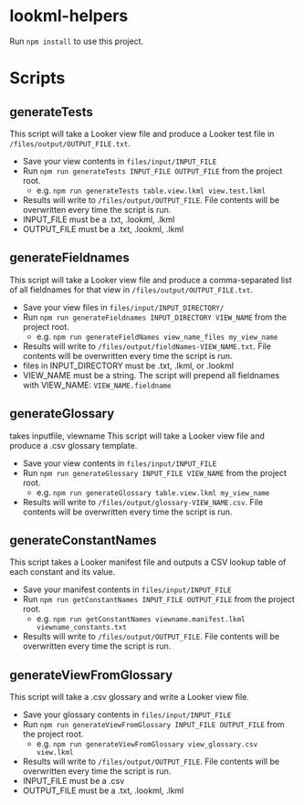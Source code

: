 # lookml-helpers

Run `npm install` to use this project.

# Scripts

## generateTests

This script will take a Looker view file and produce a Looker test file in `/files/output/OUTPUT_FILE.txt`.

- Save your view contents in `files/input/INPUT_FILE`
- Run `npm run generateTests INPUT_FILE OUTPUT_FILE` from the project root.
  - e.g. `npm run generateTests table.view.lkml view.test.lkml`
- Results will write to `/files/output/OUTPUT_FILE`. File contents will be overwritten every time the script is run.
- INPUT_FILE must be a .txt, .lookml, .lkml
- OUTPUT_FILE must be a .txt, .lookml, .lkml

## generateFieldnames

This script will take a Looker view file and produce a comma-separated list of all fieldnames for that view in `/files/output/OUTPUT_FILE.txt`.

- Save your view files in `files/input/INPUT_DIRECTORY/`
- Run `npm run generateFieldnames INPUT_DIRECTORY VIEW_NAME` from the project root.
  - e.g. `npm run generateFieldNames view_name_files my_view_name`
- Results will write to `/files/output/fieldNames-VIEW_NAME.txt`. File contents will be overwritten every time the script is run.
- files in INPUT_DIRECTORY must be .txt, .lkml, or .lookml
- VIEW_NAME must be a string. The script will prepend all fieldnames with VIEW_NAME: `VIEW_NAME.fieldname`

## generateGlossary

takes inputfile, viewname
This script will take a Looker view file and produce a .csv glossary template.

- Save your view contents in `files/input/INPUT_FILE`
- Run `npm run generateGlossary INPUT_FILE VIEW_NAME` from the project root.
  - e.g. `npm run generateGlossary table.view.lkml my_view_name`
- Results will write to `/files/output/glossary-VIEW_NAME.csv`. File contents will be overwritten every time the script is run.

## generateConstantNames

This script takes a Looker manifest file and outputs a CSV lookup table of each constant and its value.

- Save your manifest contents in `files/input/INPUT_FILE`
- Run `npm run getConstantNames INPUT_FILE OUTPUT_FILE` from the project root.
  - e.g. `npm run getConstantNames viewname.manifest.lkml viewname_constants.txt`
- Results will write to `/files/output/OUTPUT_FILE`. File contents will be overwritten every time the script is run.

## generateViewFromGlossary

This script will take a .csv glossary and write a Looker view file.

- Save your glossary contents in `files/input/INPUT_FILE`
- Run `npm run generateViewFromGlossary INPUT_FILE OUTPUT_FILE` from the project root.
  - e.g. `npm run generateViewFromGlossary view_glossary.csv view.lkml`
- Results will write to `/files/output/OUTPUT_FILE`. File contents will be overwritten every time the script is run.
- INPUT_FILE must be a .csv
- OUTPUT_FILE must be a .txt, .lookml, .lkml

